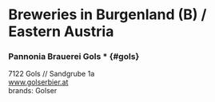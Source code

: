 # Breweries in Burgenland (B) / Eastern Austria

### Pannonia Brauerei Gols *  {#gols}

7122 Gols // Sandgrube 1a  
www.golserbier.at  
brands: Golser
